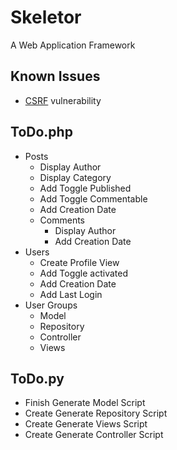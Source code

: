 # Skeletor
A Web Application Framework

## Known Issues
* [CSRF](https://www.owasp.org/index.php/Cross-Site_Request_Forgery_%28CSRF%29) vulnerability

## ToDo.php
* Posts
  * Display Author
  * Display Category
  * Add Toggle Published
  * Add Toggle Commentable
  * Add Creation Date
  * Comments
    * Display Author
    * Add Creation Date
* Users
  * Create Profile View
  * Add Toggle activated
  * Add Creation Date
  * Add Last Login
* User Groups
  * Model
  * Repository
  * Controller
  * Views

## ToDo.py
* Finish Generate Model Script
* Create Generate Repository Script
* Create Generate Views Script
* Create Generate Controller Script